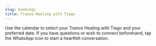 ```yaml
---
slug: bookings
title: Trance Healing with Tiago
---
```

Use the calendar to select your Trance Healing with Tiago and your preferred date. If you have questions or wish to connect beforehand, tap the WhatsApp icon to start a heartfelt conversation.
